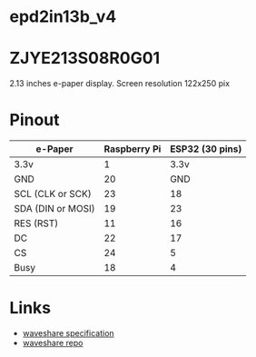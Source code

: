 # epd2in13b_v4
# ZJYE213S08R0G01 
2.13 inches e-paper display. Screen resolution 122x250 pix


# Pinout
| e-Paper            | Raspberry Pi | ESP32 (30 pins) |
|--------------------|--------------|-----------------|
|  3.3v              |  1           | 3.3v |
|  GND               |  20          | GND  |
|  SCL (CLK or SCK)  |  23          | 18   |
|  SDA (DIN or MOSI) |  19          | 23   |
|  RES (RST)         |  11          | 16   |
|   DC               |  22          | 17   |
|   CS               |  24          | 5    |
|  Busy              |  18          | 4    |




# Links
- [waveshare specification](https://www.waveshare.com/wiki/2.13inch_e-Paper_HAT_(B))
- [waveshare repo](https://github.com/waveshare/e-Paper.git)
